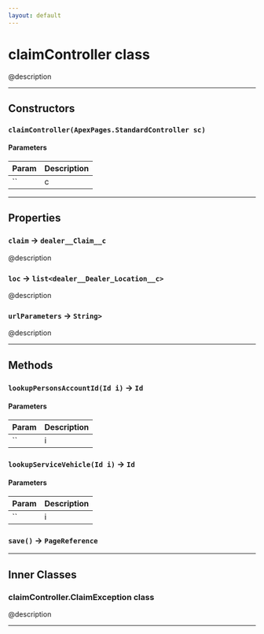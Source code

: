 ```yaml
---
layout: default
---
```

# claimController class

@description

---
## Constructors
### `claimController(ApexPages.StandardController sc)`
#### Parameters
|Param|Description|
|-----|-----------|
|`` | c |

---
## Properties

### `claim` → `dealer__Claim__c`

@description

### `loc` → `list<dealer__Dealer_Location__c>`

@description

### `urlParameters` → `String>`

@description

---
## Methods
### `lookupPersonsAccountId(Id i)` → `Id`
#### Parameters
|Param|Description|
|-----|-----------|
|`` | i |

### `lookupServiceVehicle(Id i)` → `Id`
#### Parameters
|Param|Description|
|-----|-----------|
|`` | i |

### `save()` → `PageReference`
---
## Inner Classes

### claimController.ClaimException class

@description

---
